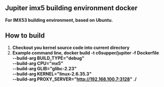 
## Jupiter imx5 building environment docker
**For IMX53 building environment, based on Ubuntu.**  

## How to build
1. **Checkout you kernel source code into current directory**
2. **Example command line, 
      docker build -t c6supper/jupiter -f Dockerfile --build-arg BUILD_TYPE="debug" \
                                                      --build-arg CPU="mx5" \
                                                      --build-arg GLIB="glibc-2.23" \
                                                      --build-arg KERNEL="linux-2.6.35.3" \
                                                      --build-arg PROXY_SERVER="http://192.168.100.7:3128" ./**

